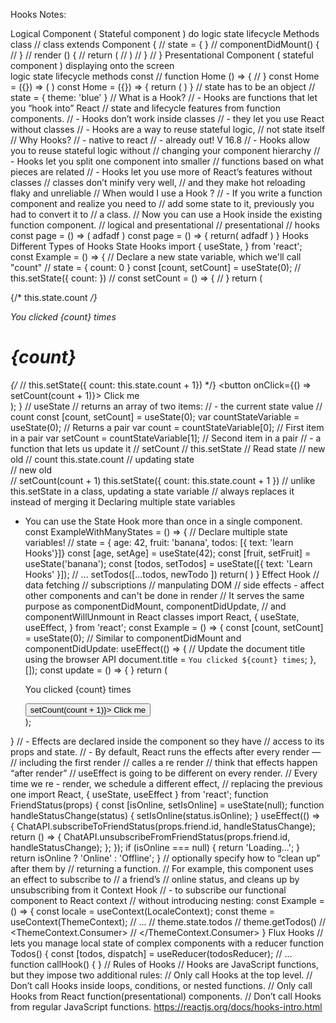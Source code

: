 Hooks Notes: 

Logical Component ( Stateful component )
  do logic 
  state 
  lifecycle Methods
  class 
  // class extends Component {
  //   state = { }
  //   componentDidMount() {
  //   }
  //   render () {
  //     return (
  //     )
  //   }
  // }
Presentational Component ( stateful component )
  displaying onto the screen  
  logic
  state
  lifecycle methods
  const
  // function Home () => {
  // }
  const Home = ({}) => (
  )
  const Home = ({}) => {
    return (
    )
  }
// state has to be an object 
// state = { theme: 'blue' }
// What is a Hook?
//  - Hooks are functions that let you “hook into” React 
// state and lifecycle features from function components.
//  - Hooks don’t work inside classes 
//    - they let you use React without classes
//  - Hooks are a way to reuse stateful logic, 
//     not state itself
// Why Hooks?
//   - native to react
//   - already out! V 16.8
//   - Hooks allow you to reuse stateful logic without 
//     changing your component hierarchy
//   - Hooks let you split one component into smaller 
//     functions based on what pieces are related 
//   - Hooks let you use more of React’s features without classes
//     classes don’t minify very well, 
//     and they make hot reloading flaky and unreliable
// When would I use a Hook ? 
//   - If you write a function component and realize you need to 
//     add some state to it, previously you had to convert it to 
//     a class.
//     Now you can use a Hook inside the existing function component.
// logical and presentational
//   presentational
//     hooks
const page = () => (
  adfadf
)
const page = () => {
  return(
    adfadf
  )
}
Hooks
Different Types of Hooks
  State Hooks
    import { useState, } from 'react';
    const Example = () => {
      // Declare a new state variable, which we'll call "count"
        // state = { count: 0 }
      const [count, setCount] = useState(0);
      // this.setState({ count: })
      // const setCount = () => {
      // }
      return (
        <div>
          {/* this.state.count */}
          <p>You clicked {count} times</p>
          <h1>{count}</h1>
                    {/* // this.setState({ count: this.state.count + 1}) */}
          <button onClick={() => setCount(count + 1)}>
            Click me
          </button>
        </div>
      );
    }
  // useState 
  //   returns an array of two items:
  //     - the current state value 
  //       count
              const [count, setCount] = useState(0);
              var countStateVariable = useState(0); // Returns a pair
              var count = countStateVariable[0]; // First item in a pair
              var setCount = countStateVariable[1]; // Second item in a pair
  //     - a function that lets us update it
  //       setCount
  //       this.setState
    // Read state
    //   new        old
    //   count      this.state.count
    // updating state  
    //   new                      old   
    //   setCount(count + 1)      this.setState({ count: this.state.count + 1 })
    // unlike this.setState in a class, updating a state variable 
    // always replaces it instead of merging it
Declaring multiple state variables
  - You can use the State Hook more than once in a single component.
const ExampleWithManyStates = () => {
  // Declare multiple state variables!
  // state = { age: 42, fruit: 'banana', todos: [{ text: 'learn Hooks'}]}
  const [age, setAge] = useState(42);
  const [fruit, setFruit] = useState('banana');
  const [todos, setTodos] = useState([{ text: 'Learn Hooks' }]);
  // ...
  setTodos([...todos, newTodo ])
  return(
    <Item age={age} setAge={setAge}/>
  )
}
Effect Hook
  // data fetching
  // subscriptions
  // manpulating DOM 
  // side effects - affect other components and can't be done in render
// It serves the same purpose as componentDidMount, componentDidUpdate, 
// and componentWillUnmount in React classes
  import React, { useState, useEffect, } from 'react';
  const Example = () => {
    const [count, setCount] = useState(0);
    // Similar to componentDidMount and componentDidUpdate:
    useEffect(() => {
      // Update the document title using the browser API
      document.title = `You clicked ${count} times`;
    }, []);
    const update = () => {
    }
    return (
      <div>
        <p>You clicked {count} times</p>
        <button onClick={() => setCount(count + 1)}>
          Click me
        </button>
      </div>
    );
  }
  // - Effects are declared inside the component so they have 
  //   access to its props and state.
  // - By default, React runs the effects after every render — 
  //   including the first render 
  //   calles a re render
  // think that effects happen “after render”
  // useEffect is going to be different on every render.
  // Every time we re - render, we schedule a different effect, 
  //  replacing the previous one
  import React, { useState, useEffect } from 'react';
  function FriendStatus(props) {
    const [isOnline, setIsOnline] = useState(null);
    function handleStatusChange(status) {
      setIsOnline(status.isOnline);
    }
    useEffect(() => {
      ChatAPI.subscribeToFriendStatus(props.friend.id, handleStatusChange);
      return () => {
        ChatAPI.unsubscribeFromFriendStatus(props.friend.id, handleStatusChange);
      };
    });
    if (isOnline === null) {
      return 'Loading...';
    }
    return isOnline ? 'Online' : 'Offline';
  }
// optionally specify how to “clean up” after them by 
// returning a function.
// For example, this component uses an effect to subscribe to 
// a friend’s 
// online status, and cleans up by unsubscribing from it
Context Hook
  // - to subscribe our functional component to React context 
  // without introducing nesting:
  const Example = () => {
    const locale = useContext(LocaleContext);
    const theme = useContext(ThemeContext);
    // ...
    // theme.state.todos
    // theme.getTodos()
    // <ThemeContext.Consumer>
    // </ThemeContext.Consumer>
  }
Flux Hooks
  // lets you manage local state of complex components with a reducer
  function Todos() {
    const [todos, dispatch] = useReducer(todosReducer);
    // ...
function callHook() {
}
// Rules of Hooks
//   Hooks are JavaScript functions, but they impose two additional rules:
//     Only call Hooks at the top level. 
//     Don’t call Hooks inside loops, conditions, or nested functions.
//     Only call Hooks from React function(presentational) components.
//     Don’t call Hooks from regular JavaScript functions.
https://reactjs.org/docs/hooks-intro.html